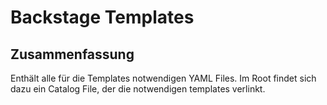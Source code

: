 # Backstage Templates

## Zusammenfassung

Enthält alle für die Templates notwendigen YAML Files. Im Root findet sich dazu ein Catalog File, der die notwendigen templates verlinkt. 

